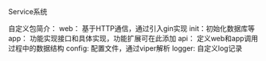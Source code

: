 Service系统

自定义包简介：
web： 基于HTTP通信，通过引入gin实现
init：初始化数据库等
app： 功能实现接口和具体实现，功能扩展可在此添加
api： 定义web和app调用过程中的数据结构
config: 配置文件，通过viper解析
logger: 自定义log记录
